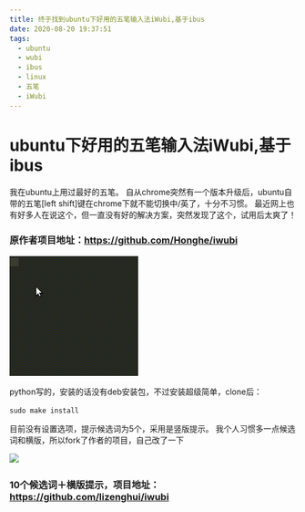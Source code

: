```yaml
---
title: 终于找到ubuntu下好用的五笔输入法iWubi,基于ibus
date: 2020-08-20 19:37:51
tags:
  - ubuntu
  - wubi
  - ibus
  - linux
  - 五笔
  - iWubi
---
```


# ubuntu下好用的五笔输入法iWubi,基于ibus

我在ubuntu上用过最好的五笔。
自从chrome突然有一个版本升级后，ubuntu自带的五笔[left shift]键在chrome下就不能切换中/英了，十分不习惯。
最近网上也有好多人在说这个，但一直没有好的解决方案，突然发现了这个，试用后太爽了！

### 原作者项目地址：<https://github.com/Honghe/iwubi>

![](/images/iwubi.gif)

python写的，安装的话没有deb安装包，不过安装超级简单，clone后：


``` sudo make install ```


目前没有设置选项，提示候选词为5个，采用是竖版提示。
我个人习惯多一点候选词和横版，所以fork了作者的项目，自己改了一下

![](/images/ch.png)

### 10个候选词＋横版提示，项目地址：<https://github.com/lizenghui/iwubi>
